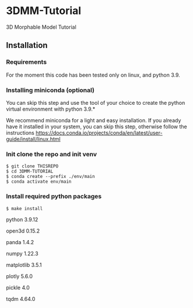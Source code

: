 # 3DMM-Tutorial
3D Morphable Model Tutorial


## Installation
### Requirements 
For the moment this code has been tested only on linux, and python 3.9.

### Installing miniconda (optional)
You can skip this step and use the tool of your choice to create the python virtual environment with python 3.9.*

We recommend miniconda for a light and easy installation. If you already have it installed in your system, you can skip this step, otherwise follow the instructions 
https://docs.conda.io/projects/conda/en/latest/user-guide/install/linux.html

### Init clone the repo and init venv
```
$ git clone THISREPO
$ cd 3DMM-TUTORIAL
$ conda create --prefix ./env/main 
$ conda activate env/main
```

### Install required python packages
``` 
$ make install
```
python 3.9.12

open3d 0.15.2

panda 1.4.2

numpy 1.22.3

matplotlib 3.5.1

plotly 5.6.0

pickle 4.0

tqdm 4.64.0
